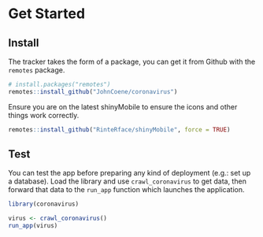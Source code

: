 # Get Started

## Install

The tracker takes the form of a package, you can get it from Github with the `remotes` package.

``` r
# install.packages("remotes")
remotes::install_github("JohnCoene/coronavirus")
```

Ensure you are on the latest shinyMobile to ensure the icons and other things work correctly.

```r
remotes::install_github("RinteRface/shinyMobile", force = TRUE) 
```

## Test

You can test the app before preparing any kind of deployment (e.g.: set up a database). Load the library and use `crawl_coronavirus` to get data, then forward that data to the `run_app` function which launches the application.

```r
library(coronavirus)

virus <- crawl_coronavirus()
run_app(virus)
```
